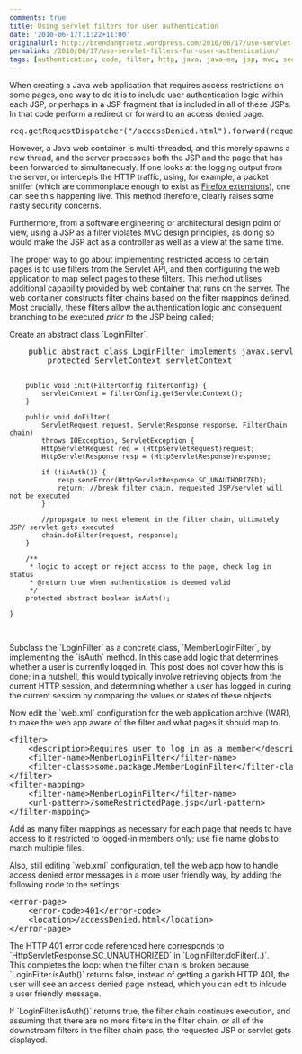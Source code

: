```yaml
---
comments: true
title: Using servlet filters for user authentication
date: '2010-06-17T11:22+11:00'
originalUrl: http://brendangraetz.wordpress.com/2010/06/17/use-servlet-filters-for-user-authentication/
permalink: /2010/06/17/use-servlet-filters-for-user-authentication/
tags: [authentication, code, filter, http, java, java-ee, jsp, mvc, security, servlet]
---
```


<p>When creating a Java web application that requires access restrictions on some pages, one way to do it is to include user authentication logic within each JSP, or perhaps in a JSP fragment that is included in all of these JSPs. In that code perform a redirect or forward to an access denied page.</p>
<pre class="brush: java; title: ; notranslate" title="">
req.getRequestDispatcher(&quot;/accessDenied.html&quot;).forward(request, response);
</pre>
<p>However, a Java web container is multi-threaded, and this merely spawns a new thread, and the server processes both the JSP and the page that has been forwarded to simultaneously. If one looks at the logging output from the server, or intercepts the HTTP traffic, using, for example, a packet sniffer (which are commonplace enough to exist as <a href="http://livehttpheaders.mozdev.org/" target="_blank">Firefox extensions</a>), one can see this happening live. This method therefore, clearly raises some nasty security concerns.</p>
<p>Furthermore, from a software engineering or architectural design point of view, using a JSP as a filter violates MVC design principles, as doing so would make the JSP act as a controller as well as a view at the same time.</p>
<p>The proper way to go about implementing restricted access to certain pages is to use filters from the Servlet API, and then configuring the web application to map select pages to these filters. This method utilises additional capability provided by web container that runs on the server. The web container constructs filter chains based on the filter mappings defined. Most crucially, these filters allow the authentication logic and consequent branching to be executed <em>prior to</em> the JSP being called;</p>
<p>Create an abstract class `LoginFilter`.</p>
<pre class="brush: java; title: ; notranslate" title="">
    public abstract class LoginFilter implements javax.servlet.Filter {
        protected ServletContext servletContext

        public void init(FilterConfig filterConfig) {
            servletContext = filterConfig.getServletContext();
        }

        public void doFilter(
            ServletRequest request, ServletResponse response, FilterChain chain)
            throws IOException, ServletException {
            HttpServletRequest req = (HttpServletRequest)request;
            HttpServletResponse resp = (HttpServletResponse)response;

            if (!isAuth()) {
                resp.sendError(HttpServletResponse.SC_UNAUTHORIZED);
                return; //break filter chain, requested JSP/servlet will not be executed
            }

            //propagate to next element in the filter chain, ultimately JSP/ servlet gets executed
            chain.doFilter(request, response);
        }

        /**
         * logic to accept or reject access to the page, check log in status
         * @return true when authentication is deemed valid
         */
        protected abstract boolean isAuth();

    }
</pre>
<p>Subclass the `LoginFilter` as a concrete class, `MemberLoginFilter`, by implementing the `isAuth` method. In this case add logic that determines whether a user is currently logged in. This post does not cover how this is done; in a nutshell, this would typically involve retrieving objects from the current HTTP session, and determining whether a user has logged in during the current session by comparing the values or states of these objects.</p>
<p>Now edit the `web.xml` configuration for the web application archive (WAR), to make the web app aware of the filter and what pages it should map to.</p>
<pre class="brush: xml; title: ; notranslate" title="">
&lt;filter&gt;
    &lt;description&gt;Requires user to log in as a member&lt;/description&gt;
    &lt;filter-name&gt;MemberLoginFilter&lt;/filter-name&gt;
    &lt;filter-class&gt;some.package.MemberLoginFilter&lt;/filter-class&gt;
&lt;/filter&gt;
&lt;filter-mapping&gt;
    &lt;filter-name&gt;MemberLoginFilter&lt;/filter-name&gt;
    &lt;url-pattern&gt;/someRestrictedPage.jsp&lt;/url-pattern&gt;
&lt;/filter-mapping&gt;
</pre>
<p>Add as many filter mappings as necessary for each page that needs to have access to it restricted to logged-in members only; use file name globs to match multiple files.</p>
<p>Also, still editing `web.xml` configuration, tell the web app how to handle access denied error messages in a more user friendly way, by adding the following node to the settings:</p>
<pre class="brush: xml; title: ; notranslate" title="">
&lt;error-page&gt;
    &lt;error-code&gt;401&lt;/error-code&gt;
    &lt;location&gt;/accessDenied.html&lt;/location&gt;
&lt;/error-page&gt;
</pre>
<p>The HTTP 401 error code referenced here corresponds to `HttpServletResponse.SC_UNAUTHORIZED` in `LoginFilter.doFilter(..)`.<br />
This completes the loop: when the filter chain is broken because `LoginFilter.isAuth()` returns false, instead of getting a garish HTTP 401, the user will see an access denied page instead, which you can edit to inlcude a user friendly message.</p>
<p>If `LoginFilter.isAuth()` returns true, the filter chain continues execution, and assuming that there are no more filters in the filter chain, or all of the downstream filters in the filter chain pass, the requested JSP or servlet gets displayed.</p>
